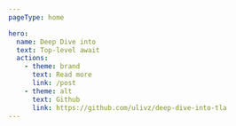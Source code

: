 ```yaml
---
pageType: home

hero:
  name: Deep Dive into
  text: Top-level await
  actions:
    - theme: brand
      text: Read more
      link: /post
    - theme: alt
      text: Github
      link: https://github.com/ulivz/deep-dive-into-tla
---
```


